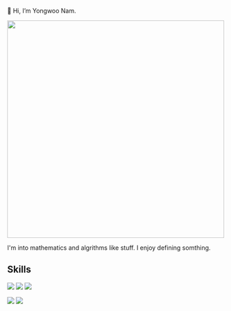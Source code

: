 👋 Hi, I’m Yongwoo Nam.


<img src="https://user-images.githubusercontent.com/71217787/135657353-eae45b34-ebe0-4c89-94d5-bcb8a324494a.jpeg" style="width:500px">

I'm into mathematics and algrithms like stuff. I enjoy defining somthing.


## Skills
<img src="https://img.shields.io/badge/Python-3776AB?style=flat-square&logo=Python&logoColor=yellow"/>  <img src="https://img.shields.io/badge/Java-CC342D?style=flat-square&logo=Java&logoColor=white"/>  <img src="https://img.shields.io/badge/C++-00599C?style=flat-square&logo=C++&logoColor=white"/>


<img src="https://img.shields.io/badge/Flask-white?style=flat-square&logo=Flask&logoColor=black"/>  <img src="https://img.shields.io/badge/Flutter-1ccfd7?style=flat-square&logo=Flutter&logoColor=white"/>
